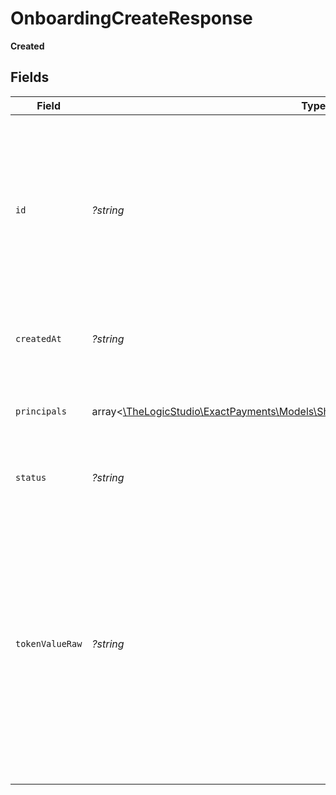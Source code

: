 # OnboardingCreateResponse

**Created**


## Fields

| Field                                                                                                                                                                                                                                                                           | Type                                                                                                                                                                                                                                                                            | Required                                                                                                                                                                                                                                                                        | Description                                                                                                                                                                                                                                                                     | Example                                                                                                                                                                                                                                                                         |
| ------------------------------------------------------------------------------------------------------------------------------------------------------------------------------------------------------------------------------------------------------------------------------- | ------------------------------------------------------------------------------------------------------------------------------------------------------------------------------------------------------------------------------------------------------------------------------- | ------------------------------------------------------------------------------------------------------------------------------------------------------------------------------------------------------------------------------------------------------------------------------- | ------------------------------------------------------------------------------------------------------------------------------------------------------------------------------------------------------------------------------------------------------------------------------- | ------------------------------------------------------------------------------------------------------------------------------------------------------------------------------------------------------------------------------------------------------------------------------- |
| `id`                                                                                                                                                                                                                                                                            | *?string*                                                                                                                                                                                                                                                                       | :heavy_minus_sign:                                                                                                                                                                                                                                                              | The Unique identifier assigned to the Onboarding Application. Keep this as a reference to talk to our Customer Support team if you have any questions regarding this Application.                                                                                               | 64b9a61e85c40a7a9847b1d4                                                                                                                                                                                                                                                        |
| `createdAt`                                                                                                                                                                                                                                                                     | *?string*                                                                                                                                                                                                                                                                       | :heavy_minus_sign:                                                                                                                                                                                                                                                              | The date and time when the Onboarding Application is submitted.                                                                                                                                                                                                                 | 2023-07-20T21:24:46.498Z                                                                                                                                                                                                                                                        |
| `principals`                                                                                                                                                                                                                                                                    | array<[\TheLogicStudio\ExactPayments\Models\Shared\PrincipalCreateOnboardingResponse](../../Models/Shared/PrincipalCreateOnboardingResponse.md)>                                                                                                                                | :heavy_minus_sign:                                                                                                                                                                                                                                                              | List of Principals added to the Business in Exact Payment system.                                                                                                                                                                                                               |                                                                                                                                                                                                                                                                                 |
| `status`                                                                                                                                                                                                                                                                        | *?string*                                                                                                                                                                                                                                                                       | :heavy_minus_sign:                                                                                                                                                                                                                                                              | Current status of the Onboarding Application.                                                                                                                                                                                                                                   | pendingChecks                                                                                                                                                                                                                                                                   |
| `tokenValueRaw`                                                                                                                                                                                                                                                                 | *?string*                                                                                                                                                                                                                                                                       | :heavy_minus_sign:                                                                                                                                                                                                                                                              | This Onboarding Token value can be used to [Upload Documents](/operations/uploadDocumentByToken), allowing a Merchant to authenticate and upload documentation for the Onboarding Application. This token expires 10 minutes from the submission of the Onboarding Application. | 375dcda947a0dcd852df1d4878db152baad888dec559941d371d3471b8232e3a082216eaa45bfa9fbfa3eb4396d407980102cb3cff41350f59b12cb167744a215decbd74ca4841f2375f120a4f18f47a$                                                                                                               |